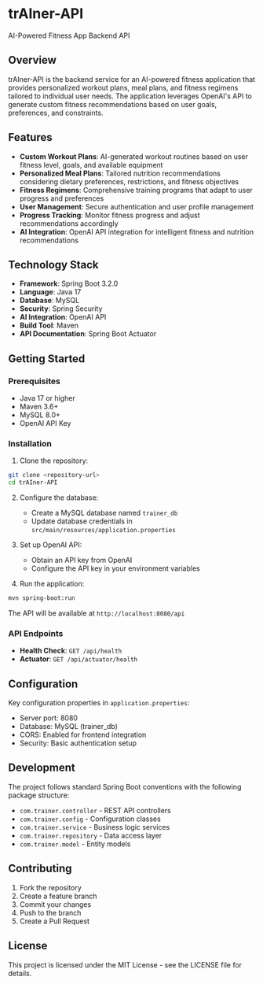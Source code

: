 # trAIner-API

AI-Powered Fitness App Backend API

## Overview

trAIner-API is the backend service for an AI-powered fitness application that provides personalized workout plans, meal plans, and fitness regimens tailored to individual user needs. The application leverages OpenAI's API to generate custom fitness recommendations based on user goals, preferences, and constraints.

## Features

- **Custom Workout Plans**: AI-generated workout routines based on user fitness level, goals, and available equipment
- **Personalized Meal Plans**: Tailored nutrition recommendations considering dietary preferences, restrictions, and fitness objectives
- **Fitness Regimens**: Comprehensive training programs that adapt to user progress and preferences
- **User Management**: Secure authentication and user profile management
- **Progress Tracking**: Monitor fitness progress and adjust recommendations accordingly
- **AI Integration**: OpenAI API integration for intelligent fitness and nutrition recommendations

## Technology Stack

- **Framework**: Spring Boot 3.2.0
- **Language**: Java 17
- **Database**: MySQL
- **Security**: Spring Security
- **AI Integration**: OpenAI API
- **Build Tool**: Maven
- **API Documentation**: Spring Boot Actuator

## Getting Started

### Prerequisites

- Java 17 or higher
- Maven 3.6+
- MySQL 8.0+
- OpenAI API Key

### Installation

1. Clone the repository:

```bash
git clone <repository-url>
cd trAIner-API
```

2. Configure the database:

   - Create a MySQL database named `trainer_db`
   - Update database credentials in `src/main/resources/application.properties`

3. Set up OpenAI API:

   - Obtain an API key from OpenAI
   - Configure the API key in your environment variables

4. Run the application:

```bash
mvn spring-boot:run
```

The API will be available at `http://localhost:8080/api`

### API Endpoints

- **Health Check**: `GET /api/health`
- **Actuator**: `GET /api/actuator/health`

## Configuration

Key configuration properties in `application.properties`:

- Server port: 8080
- Database: MySQL (trainer_db)
- CORS: Enabled for frontend integration
- Security: Basic authentication setup

## Development

The project follows standard Spring Boot conventions with the following package structure:

- `com.trainer.controller` - REST API controllers
- `com.trainer.config` - Configuration classes
- `com.trainer.service` - Business logic services
- `com.trainer.repository` - Data access layer
- `com.trainer.model` - Entity models

## Contributing

1. Fork the repository
2. Create a feature branch
3. Commit your changes
4. Push to the branch
5. Create a Pull Request

## License

This project is licensed under the MIT License - see the LICENSE file for details.
